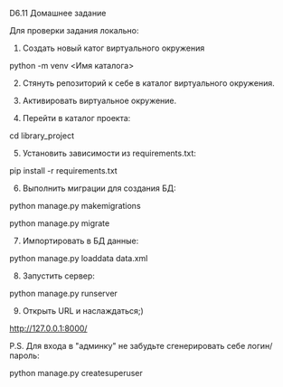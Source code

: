 D6.11 Домашнее задание

Для проверки задания локально:

1. Создать новый катог виртуального окружения

python -m venv <Имя каталога>

2. Стянуть репозиторий к себе в каталог виртуального окружения.

3. Активировать виртуальное окружение.

4. Перейти в каталог проекта:

cd library_project

5. Установить зависимости из requirements.txt:

pip install -r requirements.txt

6. Выполнить миграции для создания БД:

python manage.py makemigrations

python manage.py migrate

7. Импортировать в БД данные:

python manage.py loaddata data.xml

8. Запустить сервер:

python manage.py runserver

9. Открыть URL и наслаждаться;)

http://127.0.0.1:8000/


P.S. Для входа в "админку" не забудьте сгенерировать себе логин/пароль:

python manage.py createsuperuser
